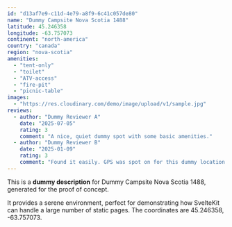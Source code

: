 ```yaml
---
id: "d13af7e9-c11d-4e79-a8f9-6c41c057de80"
name: "Dummy Campsite Nova Scotia 1488"
latitude: 45.246358
longitude: -63.757073
continent: "north-america"
country: "canada"
region: "nova-scotia"
amenities:
  - "tent-only"
  - "toilet"
  - "ATV-access"
  - "fire-pit"
  - "picnic-table"
images:
  - "https://res.cloudinary.com/demo/image/upload/v1/sample.jpg"
reviews:
  - author: "Dummy Reviewer A"
    date: "2025-07-05"
    rating: 3
    comment: "A nice, quiet dummy spot with some basic amenities."
  - author: "Dummy Reviewer B"
    date: "2025-01-09"
    rating: 3
    comment: "Found it easily. GPS was spot on for this dummy location."
---
```


This is a **dummy description** for Dummy Campsite Nova Scotia 1488, generated for the proof of concept.

It provides a serene environment, perfect for demonstrating how SvelteKit can handle a large number of static pages. The coordinates are 45.246358, -63.757073.
